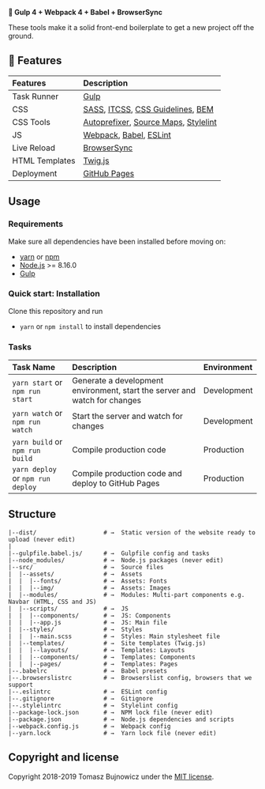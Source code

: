 **🚀 Gulp 4 + Webpack 4 + Babel + BrowserSync**

These tools make it a solid front-end boilerplate to get a new project off the ground.

## :gift: Features
| Features | Description |
| :------------- | :------------- |
| Task Runner | [Gulp](http://gulpjs.com/)
| CSS | [SASS](http://sass-lang.com/), [ITCSS](https://developer.helpscout.com/seed/glossary/itcss/), [CSS Guidelines](https://cssguidelin.es/), [BEM](http://getbem.com/)
| CSS Tools | [Autoprefixer](https://github.com/postcss/autoprefixer), [Source Maps](https://www.npmjs.com/package/gulp-sourcemaps), [Stylelint](https://stylelint.io/)
| JS | [Webpack](https://webpack.js.org/), [Babel](http://babeljs.io/), [ESLint](http://eslint.org/)
| Live Reload | [BrowserSync](http://www.browsersync.io/)
| HTML Templates | [Twig.js](https://github.com/twigjs/twig.js)
| Deployment | [GitHub Pages]((https://www.npmjs.com/package/gulp-gh-pages))

## Usage

### Requirements
Make sure all dependencies have been installed before moving on:

* [yarn](https://yarnpkg.com/lang/en/) or [npm](https://www.npmjs.com/get-npm)
* [Node.js](https://nodejs.org/en/download/) >= 8.16.0
* [Gulp](http://gulpjs.com/)

### Quick start: Installation
Clone this repository and run
- `yarn` or `npm install` to install dependencies

### Tasks
| Task Name | Description | Environment |
| :------------- | :------------- | :------------- |
| `yarn start` or `npm run start` | Generate a development environment, start the server and watch for changes | Development
| `yarn watch` or `npm run watch` | Start the server and watch for changes | Development
| `yarn build` or `npm run build` | Compile production code | Production
| `yarn deploy` or `npm run deploy` | Compile production code and deploy to GitHub Pages | Production

## Structure

```
|--dist/                   # →  Static version of the website ready to upload (never edit)
|
|--gulpfile.babel.js/      # →  Gulpfile config and tasks
|--node_modules/           # →  Node.js packages (never edit)
|--src/                    # →  Source files
|  |--assets/              # →  Assets
|  |  |--fonts/            # →  Assets: Fonts
|  |  |--img/              # →  Assets: Images
|  |--modules/             # →  Modules: Multi-part components e.g. Navbar (HTML, CSS and JS)
|  |--scripts/             # →  JS
|  |  |--components/       # →  JS: Components
|  |  |--app.js            # →  JS: Main file
|  |--styles/              # →  Styles
|  |  |--main.scss         # →  Styles: Main stylesheet file
|  |--templates/           # →  Site templates (Twig.js)
|  |  |--layouts/          # →  Templates: Layouts
|  |  |--components/       # →  Templates: Components
|  |  |--pages/            # →  Templates: Pages
|--.babelrc                # →  Babel presets
|--.browserslistrc         # →  Browserslist config, browsers that we support
|--.eslintrc               # →  ESLint config
|--.gitignore              # →  Gitignore
|--.stylelintrc            # →  Stylelint config
|--package-lock.json       # →  NPM lock file (never edit)
|--package.json            # →  Node.js dependencies and scripts
|--webpack.config.js       # →  Webpack config
|--yarn.lock               # →  Yarn lock file (never edit)
```

## Copyright and license

Copyright 2018-2019 Tomasz Bujnowicz under the [MIT license](http://opensource.org/licenses/MIT).